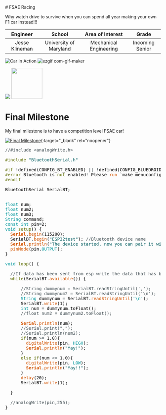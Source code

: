 
﻿# FSAE Racing
 
Why watch drive to survive when you can spend all year making your own F1 car instead!!!

| **Engineer** | **School** | **Area of Interest** | **Grade** |
|:--:|:--:|:--:|:--:|
| Jesse Klineman | University of Maryland | Mechanical Engineering | Incoming Senior

![Car in Action](https://media.giphy.com/media/Z9D7qnRG7xEgy2TWsP/giphy.gif)
![ezgif com-gif-maker](https://user-images.githubusercontent.com/56967237/125086366-8f13f500-e099-11eb-8973-2b9b11e32c91.gif)


![](https://user-images.githubusercontent.com/56967237/122599782-e09e0680-d03c-11eb-8cf8-70be20d15932.jpg)
<img src="https://user-images.githubusercontent.com/56967237/122599782-e09e0680-d03c-11eb-8cf8-70be20d15932.jpg" width="100" height="100">





  
# Final Milestone
My final milestone is to have a competition level FSAE car!

[![Final Milestone](https://res.cloudinary.com/marcomontalbano/image/upload/v1623446497/video_to_markdown/images/youtube--gC7nPNMq_IM-c05b58ac6eb4c4700831b2b3070cd403.jpg)](https://www.youtube.com/watch?v=gC7nPNMq_IM "Final Milestone"){:target="_blank" rel="noopener"}

<pre>
<font color="#434f54">&#47;&#47;#include &lt;analogWrite.h&gt;</font>

<font color="#5e6d03">#include</font> <font color="#005c5f">&#34;BluetoothSerial.h&#34;</font>

<font color="#5e6d03">#if</font> <font color="#434f54">!</font><font color="#000000">defined</font><font color="#000000">(</font><font color="#000000">CONFIG_BT_ENABLED</font><font color="#000000">)</font> <font color="#434f54">||</font> <font color="#434f54">!</font><font color="#000000">defined</font><font color="#000000">(</font><font color="#000000">CONFIG_BLUEDROID_ENABLED</font><font color="#000000">)</font>
<font color="#5e6d03">#error</font> <font color="#000000">Bluetooth</font> <font color="#000000">is</font> <font color="#5e6d03">not</font> <font color="#000000">enabled</font><font color="#434f54">!</font> <font color="#000000">Please</font> <font color="#d35400">run</font> <font color="#000000">`make</font> <font color="#000000">menuconfig`</font> <font color="#000000">to</font> <font color="#5e6d03">and</font> <font color="#000000">enable</font> <font color="#000000">it</font>
<font color="#5e6d03">#endif</font>

<font color="#000000">BluetoothSerial</font> <font color="#000000">SerialBT</font><font color="#000000">;</font>


<font color="#00979c">float</font> <font color="#000000">num</font><font color="#000000">;</font>
<font color="#00979c">float</font> <font color="#000000">num2</font><font color="#000000">;</font>
<font color="#00979c">float</font> <font color="#000000">num3</font><font color="#000000">;</font>
<font color="#00979c">String</font> <font color="#000000">command</font><font color="#000000">;</font>
<font color="#00979c">const</font> <font color="#00979c">int</font> <font color="#000000">pin</font><font color="#434f54">=</font><font color="#000000">2</font><font color="#000000">;</font>
<font color="#00979c">void</font> <font color="#5e6d03">setup</font><font color="#000000">(</font><font color="#000000">)</font> <font color="#000000">{</font>
 &nbsp;<b><font color="#d35400">Serial</font></b><font color="#434f54">.</font><font color="#d35400">begin</font><font color="#000000">(</font><font color="#000000">115200</font><font color="#000000">)</font><font color="#000000">;</font>
 &nbsp;<font color="#000000">SerialBT</font><font color="#434f54">.</font><font color="#d35400">begin</font><font color="#000000">(</font><font color="#005c5f">&#34;ESP32test&#34;</font><font color="#000000">)</font><font color="#000000">;</font> <font color="#434f54">&#47;&#47;Bluetooth device name</font>
 &nbsp;<b><font color="#d35400">Serial</font></b><font color="#434f54">.</font><font color="#d35400">println</font><font color="#000000">(</font><font color="#005c5f">&#34;The device started, now you can pair it with bluetooth!&#34;</font><font color="#000000">)</font><font color="#000000">;</font>
 &nbsp;<font color="#d35400">pinMode</font><font color="#000000">(</font><font color="#000000">pin</font><font color="#434f54">,</font><font color="#00979c">OUTPUT</font><font color="#000000">)</font><font color="#000000">;</font>
<font color="#000000">}</font>

<font color="#00979c">void</font> <font color="#5e6d03">loop</font><font color="#000000">(</font><font color="#000000">)</font> <font color="#000000">{</font>

 &nbsp;<font color="#434f54">&#47;&#47;If data has been sent from esp write the data that has been sent</font>
 &nbsp;<font color="#5e6d03">while</font><font color="#000000">(</font><font color="#000000">SerialBT</font><font color="#434f54">.</font><font color="#d35400">available</font><font color="#000000">(</font><font color="#000000">)</font><font color="#000000">)</font> <font color="#000000">{</font>
 &nbsp;&nbsp;&nbsp;
 &nbsp;&nbsp;&nbsp;&nbsp;&nbsp;<font color="#434f54">&#47;&#47;String dummynum = SerialBT.readStringUntil(&#39;,&#39;);</font>
 &nbsp;&nbsp;&nbsp;&nbsp;&nbsp;<font color="#434f54">&#47;&#47;String dummynum2 = SerialBT.readStringUntil(&#39;\n&#39;);</font>
 &nbsp;&nbsp;&nbsp;&nbsp;&nbsp;<font color="#00979c">String</font> <font color="#000000">dummynum</font> <font color="#434f54">=</font> <font color="#000000">SerialBT</font><font color="#434f54">.</font><font color="#d35400">readStringUntil</font><font color="#000000">(</font><font color="#00979c">&#39;\n&#39;</font><font color="#000000">)</font><font color="#000000">;</font>
 &nbsp;&nbsp;&nbsp;&nbsp;&nbsp;<font color="#000000">SerialBT</font><font color="#434f54">.</font><font color="#d35400">write</font><font color="#000000">(</font><font color="#000000">1</font><font color="#000000">)</font><font color="#000000">;</font>
 &nbsp;&nbsp;&nbsp;&nbsp;&nbsp;<font color="#00979c">int</font> <font color="#000000">num</font> <font color="#434f54">=</font> <font color="#000000">dummynum</font><font color="#434f54">.</font><font color="#000000">toFloat</font><font color="#000000">(</font><font color="#000000">)</font><font color="#000000">;</font>
 &nbsp;&nbsp;&nbsp;&nbsp;&nbsp;<font color="#434f54">&#47;&#47;float num2 = dummynum2.toFloat();</font>

 &nbsp;&nbsp;&nbsp;&nbsp;&nbsp;<b><font color="#d35400">Serial</font></b><font color="#434f54">.</font><font color="#d35400">println</font><font color="#000000">(</font><font color="#000000">num</font><font color="#000000">)</font><font color="#000000">;</font>
 &nbsp;&nbsp;&nbsp;&nbsp;&nbsp;<font color="#434f54">&#47;&#47;Serial.print(&#34;,&#34;);</font>
 &nbsp;&nbsp;&nbsp;&nbsp;&nbsp;<font color="#434f54">&#47;&#47;Serial.println(num2);</font>
 &nbsp;&nbsp;&nbsp;&nbsp;&nbsp;<font color="#5e6d03">if</font><font color="#000000">(</font><font color="#000000">num</font> <font color="#434f54">&gt;=</font> <font color="#000000">1.0</font><font color="#000000">)</font><font color="#000000">{</font>
 &nbsp;&nbsp;&nbsp;&nbsp;&nbsp;&nbsp;&nbsp;<font color="#d35400">digitalWrite</font><font color="#000000">(</font><font color="#000000">pin</font><font color="#434f54">,</font> <font color="#00979c">HIGH</font><font color="#000000">)</font><font color="#000000">;</font>
 &nbsp;&nbsp;&nbsp;&nbsp;&nbsp;&nbsp;&nbsp;<b><font color="#d35400">Serial</font></b><font color="#434f54">.</font><font color="#d35400">println</font><font color="#000000">(</font><font color="#005c5f">&#34;Yay!&#34;</font><font color="#000000">)</font><font color="#000000">;</font>
 &nbsp;&nbsp;&nbsp;&nbsp;&nbsp;<font color="#000000">}</font>
 &nbsp;&nbsp;&nbsp;&nbsp;&nbsp;<font color="#5e6d03">else</font> <font color="#5e6d03">if</font><font color="#000000">(</font><font color="#000000">num</font> <font color="#434f54">&lt;=</font> <font color="#000000">1.0</font><font color="#000000">)</font><font color="#000000">{</font>
 &nbsp;&nbsp;&nbsp;&nbsp;&nbsp;&nbsp;&nbsp;<font color="#d35400">digitalWrite</font><font color="#000000">(</font><font color="#000000">pin</font><font color="#434f54">,</font> <font color="#00979c">LOW</font><font color="#000000">)</font><font color="#000000">;</font>
 &nbsp;&nbsp;&nbsp;&nbsp;&nbsp;&nbsp;&nbsp;<b><font color="#d35400">Serial</font></b><font color="#434f54">.</font><font color="#d35400">println</font><font color="#000000">(</font><font color="#005c5f">&#34;Yay!!&#34;</font><font color="#000000">)</font><font color="#000000">;</font>
 &nbsp;&nbsp;&nbsp;&nbsp;&nbsp;<font color="#000000">}</font>
 &nbsp;&nbsp;&nbsp;&nbsp;&nbsp;<font color="#d35400">delay</font><font color="#000000">(</font><font color="#000000">20</font><font color="#000000">)</font><font color="#000000">;</font>
 &nbsp;&nbsp;&nbsp;&nbsp;&nbsp;<font color="#000000">SerialBT</font><font color="#434f54">.</font><font color="#d35400">write</font><font color="#000000">(</font><font color="#000000">1</font><font color="#000000">)</font><font color="#000000">;</font>
 &nbsp;&nbsp;&nbsp;&nbsp;&nbsp;
 &nbsp;<font color="#000000">}</font>
 &nbsp;
 &nbsp;<font color="#434f54">&#47;&#47;analogWrite(pin,255);</font>
<font color="#000000">}</font>

</pre>

